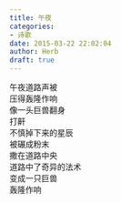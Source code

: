 ```yaml
---  
title: 午夜  
categories:  
- 诗歌  
date: 2015-03-22 22:02:04  
author: Herb  
draft: true
---  
```

午夜道路声被  
压得轰隆作响  
像一头巨兽翻身  
打鼾  
不慎掉下来的星辰  
被碾成粉末  
撒在道路中央  
道路中了奇异的法术  
变成一只巨兽  
轰隆作响